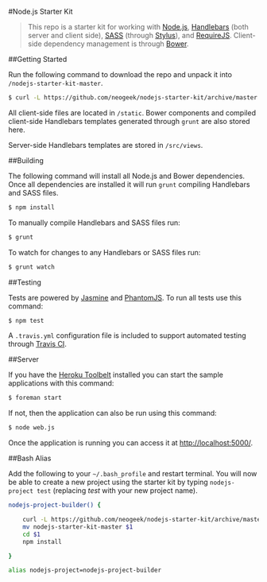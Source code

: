 #Node.js Starter Kit

> This repo is a starter kit for working with [Node.js](http://nodejs.org), [Handlebars](http://handlebarsjs.com) (both server and client side), [SASS](http://sass-lang.com) (through [Stylus](http://learnboost.github.io/stylus/)), and [RequireJS](http://requirejs.org). Client-side dependency management is through [Bower](http://bower.io). 

##Getting Started

Run the following command to download the repo and unpack it into `/nodejs-starter-kit-master`.

```bash
$ curl -L https://github.com/neogeek/nodejs-starter-kit/archive/master.tar.gz | tar -xz
```

All client-side files are located in `/static`. Bower components and compiled client-side Handlebars templates generated through `grunt` are also stored here.

Server-side Handlebars templates are stored in `/src/views`.

##Building

The following command will install all Node.js and Bower dependencies. Once all dependencies are installed it will run `grunt` compiling Handlebars and SASS files.

```bash
$ npm install
```

To manually compile Handlebars and SASS files run:

```bash
$ grunt
```

To watch for changes to any Handlebars or SASS files run:

```bash
$ grunt watch
```

##Testing

Tests are powered by [Jasmine](http://jasmine.github.io) and [PhantomJS](http://phantomjs.org). To run all tests use this command:

```bash
$ npm test
```

A `.travis.yml` configuration file is included to support automated testing through [Travis CI](https://travis-ci.org).

##Server

If you have the [Heroku Toolbelt](https://toolbelt.heroku.com) installed you can start the sample applications with this command:

```bash
$ foreman start
```

If not, then the application can also be run using this command:

```bash
$ node web.js
```

Once the application is running you can access it at <http://localhost:5000/>.

##Bash Alias

Add the following to your `~/.bash_profile` and restart terminal. You will now be able to create a new project using the starter kit by typing `nodejs-project test` (replacing _test_ with your new project name).

```bash
nodejs-project-builder() {

    curl -L https://github.com/neogeek/nodejs-starter-kit/archive/master.tar.gz | tar -xz
    mv nodejs-starter-kit-master $1
    cd $1
    npm install

}

alias nodejs-project=nodejs-project-builder
```
